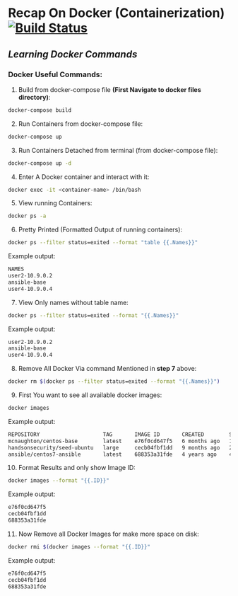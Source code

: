 # Recap On Docker (Containerization)[![Build Status](https://travis-ci.org/joemccann/dillinger.svg?branch=master)](https://travis-ci.org/joemccann/dillinger)
## *Learning Docker Commands*


### Docker Useful Commands:

 1. Build from docker-compose file **(First Navigate to docker files directory)**:
 ```bash
docker-compose build
 ```
 2. Run Containers from docker-compose file:
```bash
docker-compose up
```
 3. Run Containers Detached from terminal (from docker-compose file):
```bash
docker-compose up -d
```
 4. Enter A Docker container and interact with it:
```bash
docker exec -it <container-name> /bin/bash
```
5. View running Containers:
```bash
docker ps -a
```
6. Pretty Printed (Formatted Output of running containers):
```bash
docker ps --filter status=exited --format "table {{.Names}}"
```
Example output:
```bash
NAMES
user2-10.9.0.2
ansible-base
user4-10.9.0.4
```
7. View Only names without table name:
```bash
docker ps --filter status=exited --format "{{.Names}}"
```
Example output:
```bash
user2-10.9.0.2
ansible-base
user4-10.9.0.4
```
8. Remove All Docker Via command Mentioned in **step 7** above:
```bash
docker rm $(docker ps --filter status=exited --format "{{.Names}}")
```
9. First You want to see all available docker images:
```bash
docker images
```
Example output:
```bash
REPOSITORY                    TAG       IMAGE ID       CREATED        SIZE
mcnaughton/centos-base        latest    e76f0cd647f5   6 months ago   1.25GB
handsonsecurity/seed-ubuntu   large     cecb04fbf1dd   9 months ago   264MB
ansible/centos7-ansible       latest    688353a31fde   4 years ago    447MB
```

10. Format Results and only show Image ID:
```bash
docker images --format "{{.ID}}"
```
Example output:
```bash
e76f0cd647f5
cecb04fbf1dd
688353a31fde
```
11. Now Remove all Docker Images for make more space on disk:
```bash
docker rmi $(docker images --format "{{.ID}}"
```
Example output:
```bash
e76f0cd647f5
cecb04fbf1dd
688353a31fde
```